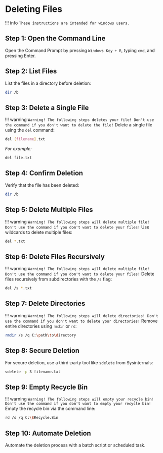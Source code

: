 # Deleting Files

!!! info
    ```
    These instructions are intended for windows users.
    ```

## <b>Step 1: Open the Command Line</b>
Open the Command Prompt by pressing `Windows Key + R`, typing `cmd`, and pressing Enter.

## <b>Step 2: List Files</b>
List the files in a directory before deletion:

```bash
dir /b
```

## <b>Step 3: Delete a Single File</b>
!!! warning
    ```
    Warning! The following steps deletes your file! Don't use the command if you don't want to delete the file!
    ```
Delete a single file using the `del` command:

```bash
del [filename].txt
```

<i>For example:</i>
```bash
del file.txt
```

## <b>Step 4: Confirm Deletion</b>
Verify that the file has been deleted:

```bash
dir /b
```

## <b>Step 5: Delete Multiple Files</b>
!!! warning
    ```
    Warning! The following steps will delete multiple file! Don't use the command if you don't want to delete your files!
    ```
Use wildcards to delete multiple files:

```bash
del *.txt
```

## <b>Step 6: Delete Files Recursively</b>
!!! warning
    ```
    Warning! The following steps will delete multiple file! Don't use the command if you don't want to delete your files!
    ```
Delete files recursively from subdirectories with the `/s` flag:

```bash
del /s *.txt
```

## <b>Step 7: Delete Directories</b>
!!! warning
    ```
    Warning! The following steps will delete directories! Don't use the command if you don't want to delete your directories!
    ```
Remove entire directories using `rmdir` or `rd`:

```bash
rmdir /s /q C:\path\to\directory
```

## <b>Step 8: Secure Deletion</b>
For secure deletion, use a third-party tool like `sdelete` from Sysinternals:

```bash
sdelete -p 3 filename.txt
```

## <b>Step 9: Empty Recycle Bin</b>
!!! warning
    ```
    Warning! The following steps will empty your recycle bin! Don't use the command if you don't want to empty your recycle bin!
    ```
Empty the recycle bin via the command line:

```bash
rd /s /q C:\$Recycle.Bin
```

## <b>Step 10: Automate Deletion</b>
Automate the deletion process with a batch script or scheduled task.

